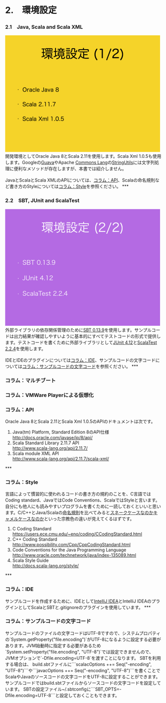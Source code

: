 # 2.　環境設定
<h3>2.1　Java, Scala and Scala XML</h3>
<img src="../image/string_course.003.jpeg" width="500px">  
開発環境としてOracle Java 8とScala 2.11を使用します。Scala Xml 1.0.5も使用します。Googleの<a href="https://github.com/google/guava" target="_blank">Guava</a>やApache <a href="https://commons.apache.org/proper/commons-lang/" target="_blank">Commons Lang</a>の<a href="https://commons.apache.org/proper/commons-lang/javadocs/api-release/org/apache/commons/lang3/StringUtils.html" target="_blank">StringUtils</a>には文字列処理に便利なメソッドが存在しますが、本書では紹介しません。<br>
<br>
JavaとScalaとScala XMLのAPIについては、<a href="#コラムapi">コラム：API</a>、Scalaの命名規則など書き方のStyleについては<a href="#コラムstyle">コラム：Style</a>を参照ください。
***
<h3>2.2　SBT, JUnit and ScalaTest</h3>
<img src="../image/string_course.004.jpeg" width="500px">
<br>
外部ライブラリの依存関係管理のために<a href="http://www.scala-sbt.org/index.html" target="_blank">SBT 0.13.9</a>を使用します。サンプルコードは出力結果が確認しやすいように基本的にすべてテストコードの形式で提供します。テストコードを書くために外部ライブラリとして<a href="http://junit.org/" target="_blank">JUnit 4.12</a>と<a href="http://www.scalatest.org/" taget="_blank">ScalaTest 2.2.4</a>を使用します。<br>
<br>
IDEとIDEのプラグインについては<a href="#コラムide">コラム：IDE</a>、サンプルコードの文字コードについては<a href="#コラムサンプルコードの文字コード">コラム：サンプルコードの文字コード</a>を参照ください。
***
<h3>コラム：マルチブート</h3>
<h3>コラム：VMWare Playerによる仮想化</h3>
<h3>コラム：API</h3>
Oracle Java 8とScala 2.11とScala Xml 1.0.5のAPIのドキュメントは次です。
<ol>
<li>Java(tm) Platform, Standard Edition 8のAPI仕様<br><a href="http://docs.oracle.com/javase/jp/8/api/" target="_blank">http://docs.oracle.com/javase/jp/8/api/</a>
<li>Scala Standard Library 2.11.7 API<br><a href="http://www.scala-lang.org/api/2.11.7/" target="_blank">http://www.scala-lang.org/api/2.11.7/</a>
<li>Scala module XML API<br><a href="http://www.scala-lang.org/api/2.11.7/scala-xml/" target="_blank">http://www.scala-lang.org/api/2.11.7/scala-xml/</a>
<!--<li><a href="" target="_blank"></a>-->
</ol>
***
<h3>コラム：Style</h3>
言語によって慣習的に使われるコードの書き方の規約のことを、C言語ではCoding standard、JavaではCode Conventions、ScalaではStyleと言います。自分にも他人にも読みやすいプログラムを書くために一読しておくといいと思います。C/C++とJava/Scalaの<a href="https://ja.wikipedia.org/wiki/%E5%91%BD%E5%90%8D%E8%A6%8F%E5%89%87_(%E3%83%97%E3%83%AD%E3%82%B0%E3%83%A9%E3%83%9F%E3%83%B3%E3%82%B0)" target="_blank">命名規則</a>を比べてみると<a href="https://ja.wikipedia.org/wiki/%E3%82%AD%E3%83%A3%E3%83%A1%E3%83%AB%E3%82%B1%E3%83%BC%E3%82%B9" target="_blank">スネークケースなのかキャメルケースなのか</a>といった宗教色の違いが見えてくるはずです。
<ol>
<li>C Coding Standard<br><a href="https://users.ece.cmu.edu/~eno/coding/CCodingStandard.html" target="_blank">https://users.ece.cmu.edu/~eno/coding/CCodingStandard.html</a>
<li>C++ Coding Standard<br><a href="http://www.possibility.com/Cpp/CppCodingStandard.html" target="_blank">http://www.possibility.com/Cpp/CppCodingStandard.html</a>
<li>Code Conventions for the Java Programming Language<br><a href="http://www.oracle.com/technetwork/java/index-135089.html" target="_blank">http://www.oracle.com/technetwork/java/index-135089.html</a></li>
<li>Scala Style Guide<br><a href="http://docs.scala-lang.org/style/" target="_blank">http://docs.scala-lang.org/style/</a>
</ol>
***
<h3>コラム：IDE</h3>
サンプルコードを作成するために、IDEとして<a href="https://www.jetbrains.com/idea/" target="_blank">IntelliJ IDEA</a>とIntelliJ IDEAのプラグインとしてScalaとSBTと.gitignoreのプラグインを使用しています。
***
<h3>コラム：サンプルコードの文字コード</h3>
サンプルコードのファイルの文字コードはUTF-8ですので、システムプロパティの`System.getProperty("file.encoding")`がUTF-8になるように設定する必要があります。JVM始動時に指定する必要があるため`System.setProperty("file.encoding", "UTF-8")`では設定できませんので、JVMオプションで`-Dfile.encoding=UTF-8`を渡すことになります。
SBTを利用する場合は、
build.sbtファイルに```scalacOptions ++= Seq("-encoding", "UTF-8")```や```javacOptions ++= Seq("-encoding", "UTF-8")```を書くことでScalaやJavaのソースコードの文字コードをUTF-8に設定することができます。サンプルコードではbuild.sbtファイルからソースコードの文字コードを設定しています。
SBTの設定ファイル~/.sbtconfigに```SBT_OPTS=-Dfile.encoding=UTF-8```と設定しておくこともできます。

